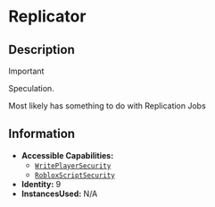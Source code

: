 # Replicator

## Description
> [!IMPORTANT]
> Speculation.

Most likely has something to do with Replication Jobs

## Information
- **Accessible Capabilities:**
  - [`WritePlayerSecurity`](../Capabilities/4%20-%20WritePlayerSecurity.md)
  - [`RobloxScriptSecurity`](../Capabilities/5%20-%20RobloxScriptSecurity.md)
- **Identity:** 9
- **InstancesUsed:** N/A
